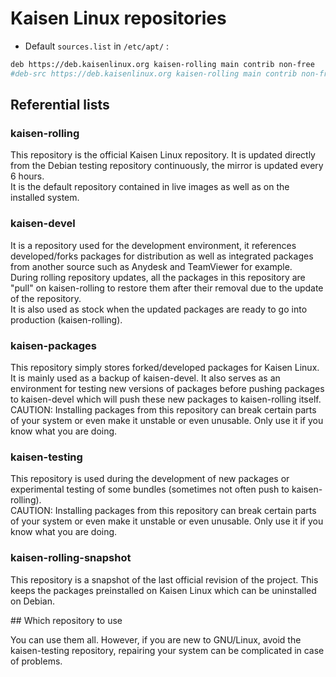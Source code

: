# Kaisen Linux repositories

- Default `sources.list` in `/etc/apt/` :

```bash
deb https://deb.kaisenlinux.org kaisen-rolling main contrib non-free
#deb-src https://deb.kaisenlinux.org kaisen-rolling main contrib non-free
```

## Referential lists

### kaisen-rolling
This repository is the official Kaisen Linux repository. It is updated directly from the Debian testing repository continuously, the mirror is updated every 6 hours.  
It is the default repository contained in live images as well as on the installed system.

### kaisen-devel
It is a repository used for the development environment, it references developed/forks packages for distribution as well as integrated packages from another source such as Anydesk and TeamViewer for example.  
During rolling repository updates, all the packages in this repository are "pull" on kaisen-rolling to restore them after their removal due to the update of the repository.  
It is also used as stock when the updated packages are ready to go into production (kaisen-rolling).

### kaisen-packages
This repository simply stores forked/developed packages for Kaisen Linux. It is mainly used as a backup of kaisen-devel. It also serves as an environment for testing new versions of packages before pushing packages to kaisen-devel which will push these new packages to kaisen-rolling itself.  
CAUTION: Installing packages from this repository can break certain parts of your system or even make it unstable or even unusable. Only use it if you know what you are doing.

### kaisen-testing
This repository is used during the development of new packages or experimental testing of some bundles (sometimes not often push to kaisen-rolling).  
CAUTION: Installing packages from this repository can break certain parts of your system or even make it unstable or even unusable. Only use it if you know what you are doing.  

### kaisen-rolling-snapshot
This repository is a snapshot of the last official revision of the project. This keeps the packages preinstalled on Kaisen Linux which can be uninstalled on Debian.

## Which repository to use

You can use them all. However, if you are new to GNU/Linux, avoid the kaisen-testing repository, repairing your system can be complicated in case of problems.